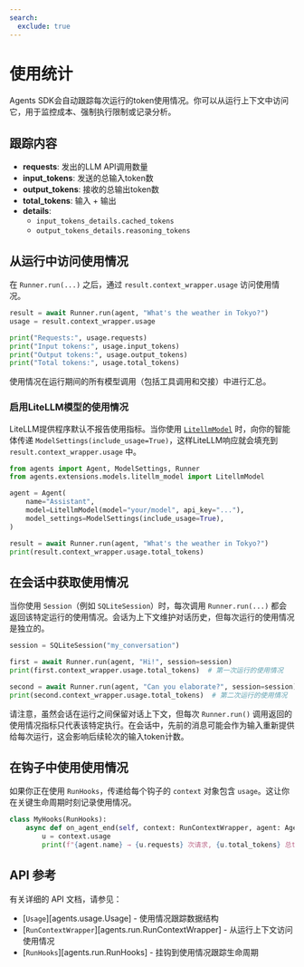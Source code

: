 ```yaml
---
search:
  exclude: true
---
```

# 使用统计

Agents SDK会自动跟踪每次运行的token使用情况。你可以从运行上下文中访问它，用于监控成本、强制执行限制或记录分析。

## 跟踪内容

- **requests**: 发出的LLM API调用数量
- **input_tokens**: 发送的总输入token数
- **output_tokens**: 接收的总输出token数
- **total_tokens**: 输入 + 输出
- **details**:
  - `input_tokens_details.cached_tokens`
  - `output_tokens_details.reasoning_tokens`

## 从运行中访问使用情况

在 `Runner.run(...)` 之后，通过 `result.context_wrapper.usage` 访问使用情况。

```python
result = await Runner.run(agent, "What's the weather in Tokyo?")
usage = result.context_wrapper.usage

print("Requests:", usage.requests)
print("Input tokens:", usage.input_tokens)
print("Output tokens:", usage.output_tokens)
print("Total tokens:", usage.total_tokens)
```

使用情况在运行期间的所有模型调用（包括工具调用和交接）中进行汇总。

### 启用LiteLLM模型的使用情况

LiteLLM提供程序默认不报告使用指标。当你使用 [`LitellmModel`](models/litellm.md) 时，向你的智能体传递 `ModelSettings(include_usage=True)`，这样LiteLLM响应就会填充到 `result.context_wrapper.usage` 中。

```python
from agents import Agent, ModelSettings, Runner
from agents.extensions.models.litellm_model import LitellmModel

agent = Agent(
    name="Assistant",
    model=LitellmModel(model="your/model", api_key="..."),
    model_settings=ModelSettings(include_usage=True),
)

result = await Runner.run(agent, "What's the weather in Tokyo?")
print(result.context_wrapper.usage.total_tokens)
```

## 在会话中获取使用情况

当你使用 `Session`（例如 `SQLiteSession`）时，每次调用 `Runner.run(...)` 都会返回该特定运行的使用情况。会话为上下文维护对话历史，但每次运行的使用情况是独立的。

```python
session = SQLiteSession("my_conversation")

first = await Runner.run(agent, "Hi!", session=session)
print(first.context_wrapper.usage.total_tokens)  # 第一次运行的使用情况

second = await Runner.run(agent, "Can you elaborate?", session=session)
print(second.context_wrapper.usage.total_tokens)  # 第二次运行的使用情况
```

请注意，虽然会话在运行之间保留对话上下文，但每次 `Runner.run()` 调用返回的使用情况指标只代表该特定执行。在会话中，先前的消息可能会作为输入重新提供给每次运行，这会影响后续轮次的输入token计数。

## 在钩子中使用使用情况

如果你正在使用 `RunHooks`，传递给每个钩子的 `context` 对象包含 `usage`。这让你在关键生命周期时刻记录使用情况。

```python
class MyHooks(RunHooks):
    async def on_agent_end(self, context: RunContextWrapper, agent: Agent, output: Any) -> None:
        u = context.usage
        print(f"{agent.name} → {u.requests} 次请求, {u.total_tokens} 总token数")
```

## API 参考

有关详细的 API 文档，请参见：

- [`Usage`][agents.usage.Usage] - 使用情况跟踪数据结构
- [`RunContextWrapper`][agents.run.RunContextWrapper] - 从运行上下文访问使用情况
- [`RunHooks`][agents.run.RunHooks] - 挂钩到使用情况跟踪生命周期